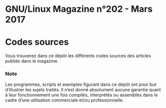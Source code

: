 # GNU/Linux Magazine n°202 - Mars 2017

# Codes sources
Vous trouverez dans ce dépôt les différents codes sources des articles publiés dans le magazine.

### Note
Les programmes, scripts et exemples figurant dans ce dépôt ont pour but
d’illustrer les sujets traités. Il n’est donné absolument aucune garantie quant à
leur fonctionnement une fois compilés, interprétés ou assemblés dans le cadre
d’une utilisation commerciale et/ou professionnelle.
